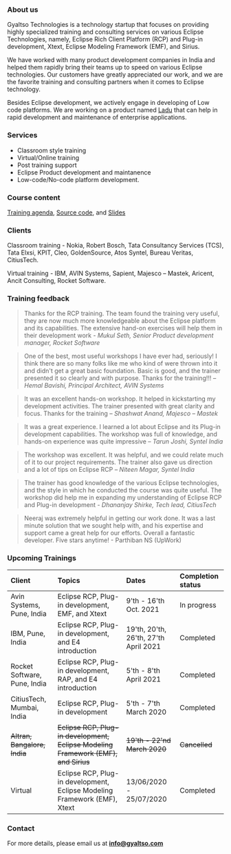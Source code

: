 ### About us

Gyaltso Technologies is a technology startup that focuses on providing highly specialized training and consulting services on various Eclipse Technologies, namely, Eclipse Rich Client Platform (RCP) and Plug-in development, Xtext, Eclipse Modeling Framework (EMF), and Sirius.

We have worked with many product development companies in India and helped them rapidly bring their teams up to speed on various Eclipse technologies. Our customers have greatly appreciated our work, and we are the favorite training and consulting partners when it comes to Eclipse technology.

Besides Eclipse development, we actively engage in developing of Low code platforms. We are working on a product named [Ladu](https://github.com/gyaltso/Ladu) that can help in rapid development and maintenance of enterprise applications.

### Services

- Classroom style training
- Virtual/Online training
- Post training support
- Eclipse Product development and maintanence
- Low-code/No-code platform development.

### Course content

[Training agenda](https://github.com/gyaltso/Eclipse-Training-Schedules), [Source code](https://github.com/gyaltso/Eclipse-Training-Sources), and [Slides](https://github.com/gyaltso/Eclipse-Training-Slides)

### Clients

Classroom training - Nokia, Robert Bosch, Tata Consultancy Services (TCS), Tata Elxsi, KPIT, Cleo, GoldenSource, Atos Syntel, Bureau Veritas, CitiusTech.

Virtual training - IBM, AVIN Systems, Sapient, Majesco – Mastek, Aricent, Ancit Consulting, Rocket Software.

### Training feedback

> Thanks for the RCP training. The team found the training very useful, they are now much more knowledgeable about the Eclipse platform and its capabilities. The extensive hand-on exercises will help them in their development work - _Mukul Seth, Senior Product development manager, Rocket Software_

> One of the best, most useful workshops I have ever had, seriously! I think there are so many folks like me who kind of were thrown into it and didn't get a great basic foundation. Basic is good, and the trainer presented it so clearly and with purpose. Thanks for the training!!! _– Hemal Bavishi, Principal Architect, AVIN Systems_

> It was an excellent hands-on workshop. It helped in kickstarting my development activities. The trainer presented with great clarity and focus. Thanks for the training _– Shashwat Anand, Majesco – Mastek_

> It was a great experience. I learned a lot about Eclipse and its Plug-in development capabilities. The workshop was full of knowledge, and hands-on experience was quite impressive _– Tarun Joshi, Syntel India_

> The workshop was excellent. It was helpful, and we could relate much of it to our project requirements. The trainer also gave us direction and a lot of tips on Eclipse RCP _– Niteen Magar, Syntel India_

> The trainer has good knowledge of the various Eclipse technologies, and the style in which he conducted the course was quite useful. The workshop did help me in expanding my understanding of Eclipse RCP and Plug-in development _- Dhananjay Shirke, Tech lead, CitiusTech_

> Neeraj was extremely helpful in getting our work done. It was a last minute solution that we sought help with, and his expertise and support came a great help for our efforts. Overall a fantastic developer. Five stars anytime! - Parthiban NS (UpWork)

### Upcoming Trainings

| Client                       | Topics                                                                             | Dates                                 | Completion status |
| :--------------------------- | :--------------------------------------------------------------------------------- | :------------------------------------ | :---------------- |
| Avin Systems, Pune, India             | Eclipse RCP, Plug-in development, EMF, and Xtext                              | 9'th - 16'th Oct. 2021 | In progress         |
| IBM, Pune, India             | Eclipse RCP, Plug-in development, and E4 introduction                              | 19'th, 20'th, 26'th, 27'th April 2021 | Completed         |
| Rocket Software, Pune, India | Eclipse RCP, Plug-in development, RAP, and E4 introduction                         | 5'th - 8'th April 2021                | Completed         |
| CitiusTech, Mumbai, India    | Eclipse RCP, Plug-in development                                                   | 5'th - 7'th March 2020                | Completed         |
| ~~Altran, Bangalore, India~~ | ~~Eclipse RCP, Plug-in development, Eclipse Modeling Framework (EMF), and Sirius~~ | ~~19'th - 22'nd March 2020~~          | ~~Cancelled~~     |
| Virtual                      | Eclipse RCP, Plug-in development, Eclipse Modeling Framework (EMF), Xtext          | 13/06/2020 - 25/07/2020               | Completed         |

### Contact

For more details, please email us at **info@gyaltso.com**
